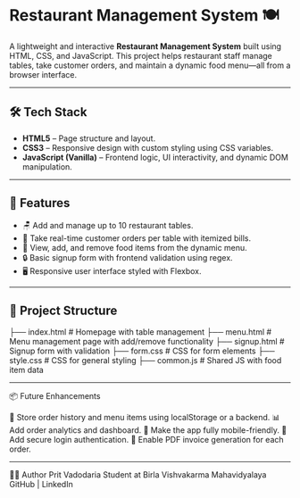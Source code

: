 # Restaurant Management System 🍽️

A lightweight and interactive **Restaurant Management System** built using HTML, CSS, and JavaScript. This project helps restaurant staff manage tables, take customer orders, and maintain a dynamic food menu—all from a browser interface.

---

## 🛠️ Tech Stack

- **HTML5** – Page structure and layout.
- **CSS3** – Responsive design with custom styling using CSS variables.
- **JavaScript (Vanilla)** – Frontend logic, UI interactivity, and dynamic DOM manipulation.

---

## 📸 Features

- 🪑 Add and manage up to 10 restaurant tables.
- 🧾 Take real-time customer orders per table with itemized bills.
- 🍔 View, add, and remove food items from the dynamic menu.
- 🔒 Basic signup form with frontend validation using regex.
- 🖥️ Responsive user interface styled with Flexbox.

---

## 📂 Project Structure

├── index.html          # Homepage with table management
├── menu.html           # Menu management page with add/remove functionality
├── signup.html         # Signup form with validation
├── form.css            # CSS for form elements
├── style.css           # CSS for general styling
├── common.js           # Shared JS with food item data

---

📦 Future Enhancements

💾 Store order history and menu items using localStorage or a backend.
📊 Add order analytics and dashboard.
📱 Make the app fully mobile-friendly.
🔐 Add secure login authentication.
🧾 Enable PDF invoice generation for each order.

---

👨‍💻 Author
Prit Vadodaria
Student at Birla Vishvakarma Mahavidyalaya
GitHub | LinkedIn
